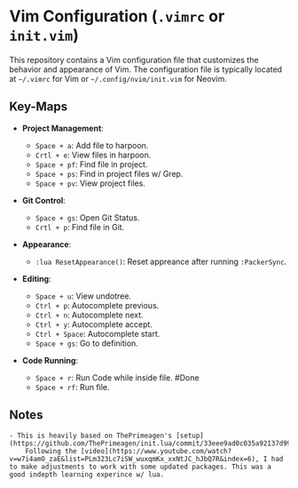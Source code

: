 # Vim Configuration (`.vimrc` or `init.vim`)

This repository contains a Vim configuration file that customizes the behavior and appearance of Vim. The configuration file is typically located at `~/.vimrc` for Vim or `~/.config/nvim/init.vim` for Neovim.

## Key-Maps

- **Project Management**:
    - `Space + a`: Add file to harpoon.
    - `Crtl + e`: View files in harpoon.
    - `Space + pf`: Find file in project.
    - `Space + ps`: Find in project files w/ Grep.
    - `Space + pv`: View project files.

- **Git Control**:
    - `Space + gs`: Open Git Status.
    - `Crtl + p`: Find file in Git.

- **Appearance**:
    - `:lua ResetAppearance()`: Reset appreance after running `:PackerSync`.

- **Editing**:
    - `Space + u`: View undotree. 
    - `Ctrl + p`: Autocomplete previous.
    - `Ctrl + n`: Autocomplete next.
    - `Ctrl + y`: Autocomplete accept.
    - `Ctrl + Space`: Autocomplete start.
    - `Space + gs`: Go to definition.


- **Code Running**:
    - `Space + r`: Run Code while inside file. #Done
    - `Space + rf`: Run file.

## Notes
    - This is heavily based on ThePrimeagen's [setup](https://github.com/ThePrimeagen/init.lua/commit/33eee9ad0c035a92137d99dae06a2396be4c892e).
        Following the [video](https://www.youtube.com/watch?v=w7i4amO_zaE&list=PLm323Lc7iSW_wuxqmKx_xxNtJC_hJbQ7R&index=6), I had to make adjustments to work with some updated packages. This was a good indepth learning experince w/ lua.

